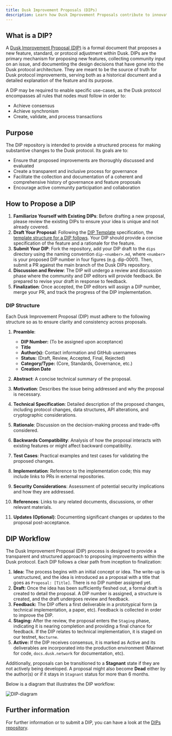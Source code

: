 ```yaml
---
title: Dusk Improvement Proposals (DIPs)
description: Learn how Dusk Improvement Proposals contribute to innovation within the Dusk ecosystem.
---
```


## What is a DIP?

A <a href="https://github.com/dusk-network/dips" target="_blank">Dusk Improvement Proposal (DIP)</a> is a formal document that proposes a new feature, standard, or protocol adjustment within Dusk. DIPs are the primary mechanism for proposing new features, collecting community input on an issue, and documenting the design decisions that have gone into the Dusk protocol architecture. They are meant to be the source of truth for Dusk protocol improvements, serving both as a historical document and a detailed explanation of the feature and its purpose.

A DIP may be required to enable specific use-cases, as the Dusk protocol encompasses all rules that nodes must follow in order to:
- Achieve consensus
- Achieve synchronism
- Create, validate, and process transactions

## Purpose

The DIP repository is intended to provide a structured process for making substantive changes to the Dusk protocol. Its goals are to:

- Ensure that proposed improvements are thoroughly discussed and evaluated
- Create a transparent and inclusive process for governance
- Facilitate the collection and documentation of a coherent and comprehensive history of governance and feature proposals
- Encourage active community participation and collaboration

## How to Propose a DIP

1. **Familiarize Yourself with Existing DIPs**: Before drafting a new proposal, please review the existing DIPs to ensure your idea is unique and not already covered.
2. **Draft Your Proposal**: Following the [DIP Template](https://github.com/dusk-network/dips/issues/1) specification, the [template structure for a DIP follows](#dip-structure). Your DIP should provide a concise specification of the feature and a rationale for the feature.
3. **Submit Your DIP**: Fork the repository, add your DIP draft to the `dips` directory using the naming convention `dip-<number>.md`, where `<number>` is your proposed DIP number in four figures (e.g. dip-0001). Then, submit a PR against the main branch of the Dusk DIPs repository.
4. **Discussion and Review**: The DIP will undergo a review and discussion phase where the community and DIP editors will provide feedback. Be prepared to revise your draft in response to feedback.
5. **Finalization**: Once accepted, the DIP editors will assign a DIP number, merge your PR, and track the progress of the DIP implementation.

### DIP Structure

Each Dusk Improvement Proposal (DIP) must adhere to the following structure so as to ensure clarity and consistency across proposals.

1. **Preamble**:
    - **DIP Number:** (To be assigned upon acceptance)
    - **Title**
    - **Author(s):** Contact information and GitHub usernames
    - **Status:** (Draft, Review, Accepted, Final, Rejected)
    - **Category/Type:** (Core, Standards, Governance, etc.)
    - **Creation Date**

2. **Abstract**: A concise technical summary of the proposal.
3. **Motivation**: Describes the issue being addressed and why the proposal is necessary.
4. **Technical Specification**: Detailed description of the proposed changes, including protocol changes, data structures, API alterations, and cryptographic considerations.
5. **Rationale**: Discussion on the decision-making process and trade-offs considered.
6. **Backwards Compatibility**: Analysis of how the proposal interacts with existing features or might affect backward compatibility.
7. **Test Cases**: Practical examples and test cases for validating the proposed changes.
8. **Implementation**: Reference to the implementation code; this may include links to PRs in external repositories.
9. **Security Considerations**: Assessment of potential security implications and how they are addressed.
10. **References**: Links to any related documents, discussions, or other relevant materials.
11. **Updates (Optional)**: Documenting significant changes or updates to the proposal post-acceptance.

## DIP Workflow

The Dusk Improvement Proposal (DIP) process is designed to provide a transparent and structured approach to proposing improvements within the Dusk protocol. Each DIP follows a clear path from inception to finalization:

1. **Idea:** The process begins with an initial concept or idea. The write-up is unstructured, and the idea is introduced as a proposal with a title that goes as `Proposal: [Title]`. There is no DIP number assigned yet.
2. **Draft:** Once the idea has been sufficiently fleshed out, a formal draft is created to detail the proposal. A DIP number is assigned, a structure is created, and the draft undergoes review and feedback.
3. **Feedback:** The DIP offers a first deliverable in a prototypical form (a technical implementation, a paper, etc). Feedback is collected in order to improve the DIP.
4. **Staging:** After the review, the proposal enters the `Staging` phase, indicating it is nearing completion and providing a final chance for feedback. If the DIP relates to technical implementation, it is staged on our testnet, `Nocturne`.
5. **Active:** If the DIP receives consensus, it is marked as Active and its deliverables are incorporated into the production environment (Mainnet for code, `docs.dusk.network` for documentation, etc).

Additionally, proposals can be transitioned to a **Stagnant** state if they are not actively being developed. A proposal might also become **Dead** either by the author(s) or if it stays in `Stagnant` status for more than 6 months.

Below is a diagram that illustrates the DIP workflow:

![DIP-diagram](../../../../assets/dip-gov-diag.png)

## Further information

For further information or to submit a DIP, you can have a look at the <a href="https://github.com/dusk-network/rusk" target="_blank">DIPs repository</a>.
